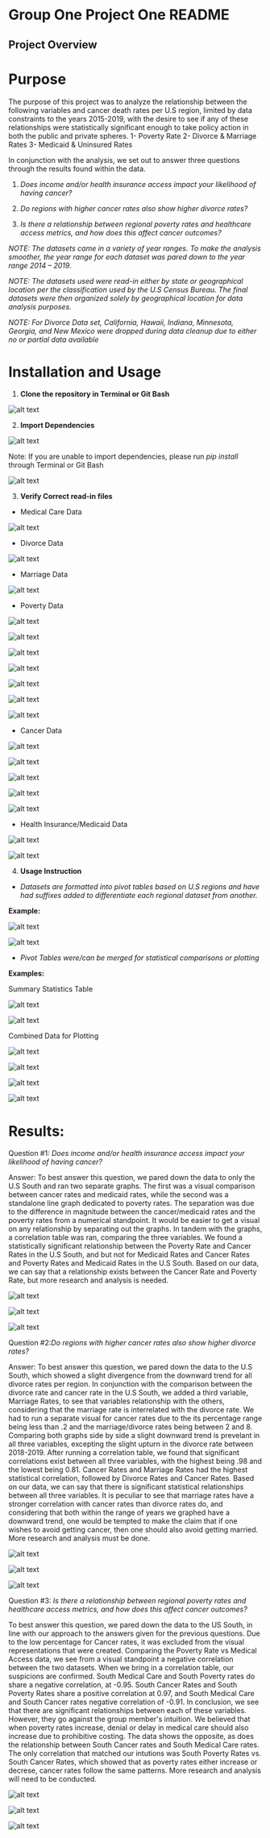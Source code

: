 # Group One Project One README 

## Project Overview 

# Purpose

The purpose of this project was to analyze the relationship between the 
following variables and cancer death rates per U.S region, limited by data 
constraints to the years 2015-2019, with the desire to see if any of these 
relationships were statistically significant enough to take policy action 
in both the public and private spheres. 
1-	Poverty Rate
2-	Divorce & Marriage Rates
3-	Medicaid & Uninsured Rates 


In conjunction with the analysis, we set out to answer three questions through 
the results found within the data. 
1)	*Does income and/or health insurance access impact your likelihood of having cancer?*

2)	*Do regions with higher cancer rates also show higher divorce rates?*

3)	*Is there a relationship  between regional poverty rates and healthcare* 
    *access metrics, and how does this affect cancer outcomes?*



*NOTE: The datasets came in a variety of year ranges. To make the analysis* 
*smoother, the year range for each dataset was pared down to the year range 2014 – 2019.* 

*NOTE: The datasets used were read-in either by state or geographical location* 
*per the classification used by the U.S Census Bureau. The final datasets were* 
*then organized solely by geographical location for data analysis purposes.*

*NOTE: For Divorce Data set, California, Hawaii, Indiana, Minnesota, Georgia,*
*and New Mexico were dropped during data cleanup due to either no or partial*
*data available* 


# Installation and Usage 

1) **Clone the repository in Terminal or Git Bash**

![alt text](<Images/git clone example README.png>)

2) **Import Dependencies** 

![alt text](<Images/Install Dependencies ReadME.png>)

Note: If you are unable to import dependencies, please run *pip install* through
Terminal or Git Bash 

![alt text](<Images/pip install ReadME.png>)

3) **Verify Correct read-in files** 

- Medical Care Data 


![alt text](<Images/geographic_data read-in ReadMe.png>)

- Divorce Data 


![alt text](<Images/divorce_data read in ReadME.png>)

- Marriage Data 


![alt text](<Images/marriage_data read-in ReadME.png>)


- Poverty Data 


![alt text](<Images/poverty_2015 data read in ReadME.png>)

![alt text](<Images/poverty_2016 data read in ReadME.png>)

![alt text](<Images/poverty_2017 data read in ReadME.png>)

![alt text](<Images/poverty_2018 data read in ReadME.png>)

![alt text](<Images/poverty_2019 data read in ReadME.png>)

![alt text](<Images/poverty_2020 data read in ReadME.png>)

![alt text](<Images/poverty_2022 data read in ReadME.png>)


- Cancer Data 


![alt text](<Images/cancer_2015 data read in ReadME.png>)

![alt text](<Images/cancer_2016 data read in ReadME.png>)

![alt text](<Images/cancer_2017 data read in ReadME.png>)

![alt text](<Images/cancer_2018 data read in ReadME.png>)

![alt text](<Images/cancer_2019 data read in ReadME.png>)


- Health Insurance/Medicaid Data 


![alt text](<Images/health_insurance data read in ReadME.png>)

![alt text](<Images/health_insurance-rates data read in ReadME.png>)


4) **Usage Instruction** 

- *Datasets are formatted into pivot tables based on U.S regions and have* 
    *had suffixes added to differentiate each regional dataset from another.* 

**Example:**


![alt text](<Images/pivot_table_data_example README.png>)

![alt text](<Images/pivot_table_example ReadME.png>)

- *Pivot Tables were/can be merged for statistical comparisons or plotting*

**Examples:** 


Summary Statistics Table 


![alt text](<Images/marriage_divorce_code_example ReadME.png>)

![alt text](<Images/summary_statistics_usage data ReadME.png>)


Combined Data for Plotting 

![alt text](<Images/south_combined_data_example README.png>)

![alt text](<Images/plotting_usage_data example ReadME.png>)

![alt text](<Images/south_data_plot_code example README.png>)

![alt text](<Images/data_plot_usage_example README.png>)


# Results: 


Question #1: *Does income and/or health insurance access impact your* 
*likelihood of having cancer?*

Answer: To best answer this question, we pared down the data to only the U.S 
South and ran two separate graphs. The first was
a visual comparison between cancer rates and medicaid rates, while the second 
was a standalone line graph dedicated to poverty rates. The separation was 
due to the difference in magnitude between the cancer/medicaid rates and 
the poverty rates from a numerical standpoint. It would be easier to get a visual
on any relationship by separating out the graphs. In tandem with the graphs, a
correlation table was ran, comparing the three variables. We found a 
statistically significant relationship between the Poverty Rate and Cancer Rates
in the U.S South, and but not for Medicaid Rates and Cancer Rates and Poverty 
Rates and Medicaid Rates in the U.S South. Based on our data, we can say that 
a relationship exists between the Cancer Rate and Poverty Rate, but more 
research and analysis is needed. 

![alt text](<Images/Graph #1, Q1 Cancer vs Medicaid.png>)

![alt text](<Images/Graph #2, Q1, Poverty.png>)

![alt text](<Images/Correlation Q1 .png>)



Question #2:*Do regions with higher cancer rates also show higher divorce rates?*

Answer: To best answer this question, we pared down the data to the U.S South, 
which showed a slight divergence from the downward trend for all divorce rates
per region.  In conjunction with the comparison between the divorce rate and 
cancer rate in the U.S South, we added a third variable, Marriage Rates, to see
that variables relationship with the others, considering that the marriage rate
is interrelated with the divorce rate. We had to run a separate visual for 
cancer rates due to the its percentage range being less than .2 and the 
marriage/divorce rates being between 2 and 8. Comparing both graphs side by side
a slight downward trend is prevelant in all three variables, excepting the 
slight upturn in the divorce rate between 2018-2019. After running a correlation
table, we found that significant correlations exist between all three variables,
with the highest being .98 and the lowest being 0.81. Cancer Rates and Marriage 
Rates had the highest statistical correlation, followed by Divorce Rates and 
Cancer Rates. Based on our data, we can say that there is significant 
statistical relationships between all three variables. It is peculiar to see 
that marriage rates have a stronger correlation with cancer rates than divorce 
rates do, and considering that both within the range of years we graphed have a
downward trend, one would be tempted to make the claim that if one wishes to 
avoid getting cancer, then one should also avoid getting married. More research 
and analysis must be done. 


![alt text](<Images/Graph #1, Q2 South_Cancer.png>)


![alt text](<Images/Graph #2, Q2 South_Divorce_Marriage_Cancer.png>)


![alt text](<Images/Correlation Q2 .png>)



Question #3: *Is there a relationship  between regional poverty rates and*
*healthcare access metrics, and how does this affect cancer outcomes?*

To best answer this question, we pared down the data to the US South, in line 
with our approach to the answers given for the previous questions. Due to the 
low percentage for Cancer rates, it was excluded from the visual representations
that were created. Comparing the Poverty Rate vs Medical Access data, we see 
from a visual standpoint a negative correlation between the two datasets. When 
we bring in a correlation table, our suspicions are confirmed. South Medical Care
and South Poverty rates do share a negative correlation, at -0.95. South Cancer
Rates and South Poverty Rates share a positive correlation at 0.97, and South 
Medical Care and South Cancer rates negative correlation of -0.91. In conclusion, 
we see that there are significant relationships between each of these variables. 
However, they go against the group member's intuition. We believed that when 
poverty rates increase, denial or delay in medical care should also increase 
due to prohibitive costing. The data shows the opposite, as does the relationship
between South Cancer rates and South Medical Care rates. The only correlation 
that matched our intutions was South Poverty Rates vs. South Cancer Rates, which
showed that as poverty rates either increase or decrese, cancer rates follow
the same patterns. More research and analysis will need to be conducted.

![alt text](<Images/Graph #1, Q3, Poverty Rate vs Medical Access.png>)


![alt text](<Images/Graph #2, Q3 South_Divorce_Marriage_Cancer.png>)


![alt text](<Images/Correlation Q3.png>)







